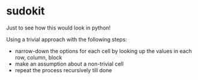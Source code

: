 # sudokit
Just to see how this would look in python!

Using a trivial approach with the following steps:
  * narrow-down the options for each cell by looking up the values in each row, column, block
  * make an assumption about a non-trivial cell
  * repeat the process recursively till done
